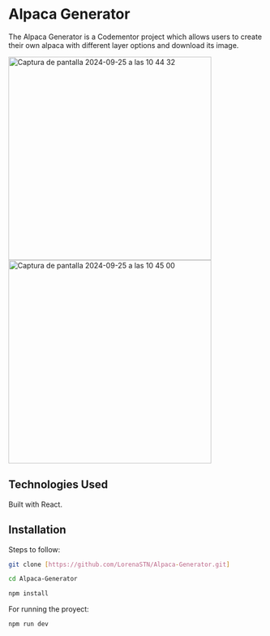 # Alpaca Generator

The Alpaca Generator is a Codementor project which allows users to create their own alpaca with different layer options and download its image.

<img width="400" alt="Captura de pantalla 2024-09-25 a las 10 44 32" src="https://github.com/user-attachments/assets/17082da5-77c3-4d7f-84f7-999f5e2ecf89">
<img width="400" alt="Captura de pantalla 2024-09-25 a las 10 45 00" src="https://github.com/user-attachments/assets/b5a1e1f2-9079-49ef-bfc3-58a3fe6adfee">


## Technologies Used

Built with React.

## Installation

Steps to follow:

```bash
git clone [https://github.com/LorenaSTN/Alpaca-Generator.git]

cd Alpaca-Generator

npm install
```

For running the proyect:

```bash
npm run dev
```

